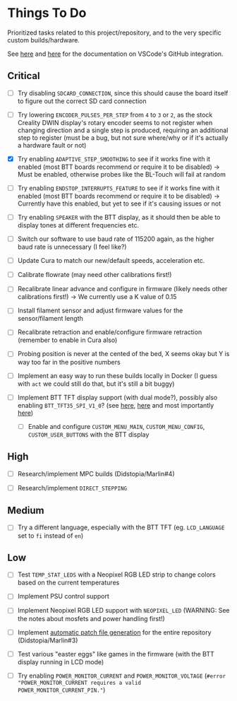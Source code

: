 # Things To Do

Prioritized tasks related to this project/repository, and to the very specific custom builds/hardware.

See [here](https://code.visualstudio.com/blogs/2020/05/06/github-issues-integration) and [here](https://code.visualstudio.com/docs/editor/github) for the documentation on VSCode's GitHub integration.

## Critical

- [ ] Try disabling `SDCARD_CONNECTION`, since this should cause the board itself to figure out the correct SD card connection

- [ ] Try lowering `ENCODER_PULSES_PER_STEP` from `4` to `3` or `2`, as the stock Creality DWIN display's rotary encoder seems to not register when changing direction and a single step is produced, requiring an additional step to register (must be a bug, but not sure where/why or if it's actually a hardware fault or not)

- [x] Try enabling `ADAPTIVE_STEP_SMOOTHING` to see if it works fine with it enabled (most BTT boards recommend or require it to be disabled)
      -> Must be enabled, otherwise probes like the BL-Touch will fail at random

- [ ] Try enabling `ENDSTOP_INTERRUPTS_FEATURE` to see if it works fine with it enabled (most BTT boards recommend or require it to be disabled)
      -> Currently have this enabled, but yet to see if it's causing issues or not

- [ ] Try enabling `SPEAKER` with the BTT display, as it should then be able to display tones at different frequencies etc.

- [ ] Switch our software to use baud rate of 115200 again, as the higher baud rate is unnecessary (I feel like?)

- [ ] Update Cura to match our new/default speeds, acceleration etc.

- [ ] Calibrate flowrate (may need other calibrations first!)

- [ ] Recalibrate linear advance and configure in firmware (likely needs other calibrations first!)
      -> We currently use a K value of 0.15

- [ ] Install filament sensor and adjust firmware values for the sensor/filament length

- [ ] Recalibrate retraction and enable/configure firmware retraction (remember to enable in Cura also)

- [ ] Probing position is never at the cented of the bed, X seems okay but Y is way too far in the positive numbers

- [ ] Implement an easy way to run these builds locally in Docker (I guess with `act` we could still do that, but it's still a bit buggy)

- [ ] Implement BTT TFT display support (with dual mode?), possibly also enabling `BTT_TFT35_SPI_V1_0`? (see [here](https://github.com/bigtreetech/BIGTREETECH-TouchScreenFirmware), [here](https://github.com/bigtreetech/BTT-E3-RRF/issues/3) and most importantly [here](https://www.reddit.com/r/BIGTREETECH/comments/t2mvyw/skr_mini_e3_v2_marlin_settings_with_btt_tft35/))
  - [ ] Enable and configure `CUSTOM_MENU_MAIN`, `CUSTOM_MENU_CONFIG`, `CUSTOM_USER_BUTTONS` with the BTT display

## High

- [ ] Research/implement MPC builds (Didstopia/Marlin#4)

- [ ] Research/implement `DIRECT_STEPPING`

## Medium

- [ ] Try a different language, especially with the BTT TFT (eg. `LCD_LANGUAGE` set to `fi` instead of `en`)

## Low

- [ ] Test `TEMP_STAT_LEDS` with a Neopixel RGB LED strip to change colors based on the current temperatures

- [ ] Implement PSU control support

- [ ] Implement Neopixel RGB LED support with `NEOPIXEL_LED` (WARNING: See the notes about mosfets and power handling first!)

- [ ] Implement [automatic patch file generation](https://stackoverflow.com/questions/9980186/how-to-create-a-patch-for-a-whole-directory-to-update-it) for the entire repository (Didstopia/Marlin#3)

- [ ] Test various "easter eggs" like games in the firmware (with the BTT display running in LCD mode)

- [ ] Try enabling `POWER_MONITOR_CURRENT` and `POWER_MONITOR_VOLTAGE` (`#error "POWER_MONITOR_CURRENT requires a valid POWER_MONITOR_CURRENT_PIN."`)
